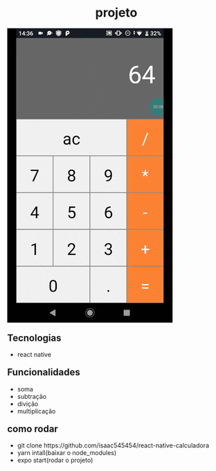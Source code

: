 <h1 style="text-align: center">projeto</h1>
<img src="20221024_124832.gif">
 


<h2 style="margin-top: 20px">Tecnologias</h2>
<ul>
  <li>react native</li>
</ul>

<h2 style="margin-top: 20px">Funcionalidades</h2>
<ul>
  <li>soma</li>
  <li>subtração</li>
  <li>divição</li>
  <li>multiplicação</li>
</ul>

<h2 style="margin-top: 20px">como rodar</h2>
<ul>
   <li>git clone https://github.com/isaac545454/react-native-calculadora</li>
   <li>yarn intall(baixar o node_modules)</li> 
   <li>expo start(rodar o projeto)</li> 
</ul>
